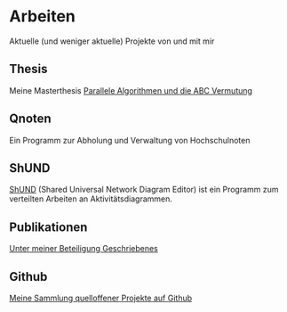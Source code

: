 # Arbeiten

Aktuelle (und weniger aktuelle) Projekte von und mit mir

## Thesis
Meine Masterthesis [Parallele Algorithmen und die ABC Vermutung](../_posts/2018-04-11-thesis.md)

## Qnoten
Ein Programm zur Abholung und Verwaltung von Hochschulnoten

## ShUND
[ShUND](http://www.shund.de) (Shared Universal Network Diagram Editor) ist ein Programm zum verteilten Arbeiten an Aktivitätsdiagrammen.

## Publikationen
[Unter meiner Beteiligung Geschriebenes](../_posts/2018-04-11-publikationen.md)

## Github
[Meine Sammlung quelloffener Projekte auf Github](https://github.com/langerjan)
